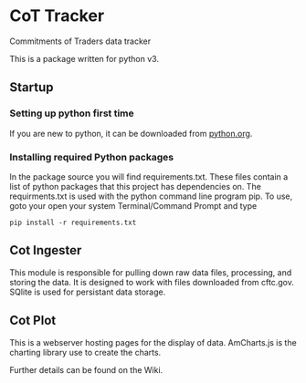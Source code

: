 # CoT Tracker
Commitments of Traders data tracker

This is a package written for python v3.


## Startup
### Setting up python first time
If you are new to python, it can be downloaded from [python.org](https://python.org/downloads).

### Installing required Python packages
In the package source you will find requirements.txt. These files contain a list of python packages that this project has dependencies on. The requirments.txt is used with the python command line program pip.
To use, goto your open your system Terminal/Command Prompt and type 
```
pip install -r requirements.txt
```


## Cot Ingester

This module is responsible for pulling down raw data files, processing, and storing the data.
It is designed to work with files downloaded from cftc.gov.
SQlite is used for persistant data storage.

## Cot Plot

This is a webserver hosting pages for the display of data. AmCharts.js is the charting library use to create the charts.

Further details can be found on the Wiki.
